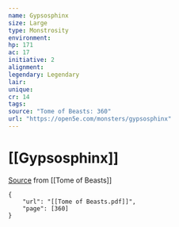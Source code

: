 ```yaml
---
name: Gypsosphinx
size: Large
type: Monstrosity
environment: 
hp: 171
ac: 17
initiative: 2
alignment: 
legendary: Legendary
lair: 
unique: 
cr: 14
tags: 
source: "Tome of Beasts: 360"
url: "https://open5e.com/monsters/gypsosphinx"
---
```

# [[Gypsosphinx]]

[Source](zotero://open-pdf/library/items/ULEQWHJM?page=360) from [[Tome of Beasts]]

```pdf
{
	"url": "[[Tome of Beasts.pdf]]",
	"page": [360]
}
```


